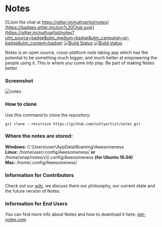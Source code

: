 # Notes

[![Join the chat at https://gitter.im/nuttyartist/notes](https://badges.gitter.im/Join%20Chat.svg)](https://gitter.im/nuttyartist/notes?utm_source=badge&utm_medium=badge&utm_campaign=pr-badge&utm_content=badge)
[![Build Status](https://travis-ci.org/nuttyartist/notes.svg?branch=dev)](https://travis-ci.org/nuttyartist/notes)
[![Build status](https://ci.appveyor.com/api/projects/status/rgque4o6x2y0i92i?svg=true)](https://ci.appveyor.com/project/nuttyartist/notes)

Notes is an open source, cross-platform note taking app which has the potential to be something much bigger, and much better at empowering the people using it.
This is where you come into play. Be part of making Notes better.

### Screenshot
![notes](https://cloud.githubusercontent.com/assets/16375940/14313739/ea9fc8fa-fbfb-11e5-95bb-fb10c59770a8.png)

### How to clone
Use this command to clone the repository:

```
git clone --recursive https://github.com/nuttyartist/notes.git
```

### Where the notes are stored:

**Windows:** C:\Users\user\AppData\Roaming\Awesomeness  
**Linux:** /home/user/.config/Awesomeness/ **or** /home/snap/notes/x1/.config/Awesomeness **(for Ubuntu 16.04)**  
**Mac:** /home/.config/Awesomeness/  

### Information for Contributors

Check out our [wiki](https://github.com/nuttyartist/notes/wiki), we discuss there our philosophy, our current state and the future version of Notes.

### Information for End Users

You can find more info about Notes and how to download it here: <a href="http://get-notes.com" target="_blank">get-notes.com</a>
